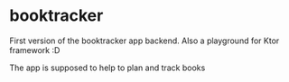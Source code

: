 # booktracker
First version of the booktracker app backend. 
Also a playground for Ktor framework :D 

The app is supposed to help to plan and track books
